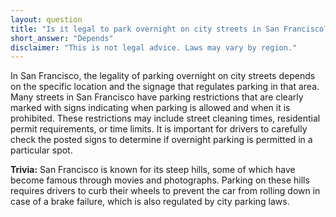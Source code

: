 ```yaml
---
layout: question
title: "Is it legal to park overnight on city streets in San Francisco?"
short_answer: "Depends"
disclaimer: "This is not legal advice. Laws may vary by region."
---
```


In San Francisco, the legality of parking overnight on city streets depends on the specific location and the signage that regulates parking in that area. Many streets in San Francisco have parking restrictions that are clearly marked with signs indicating when parking is allowed and when it is prohibited. These restrictions may include street cleaning times, residential permit requirements, or time limits. It is important for drivers to carefully check the posted signs to determine if overnight parking is permitted in a particular spot.

**Trivia:** San Francisco is known for its steep hills, some of which have become famous through movies and photographs. Parking on these hills requires drivers to curb their wheels to prevent the car from rolling down in case of a brake failure, which is also regulated by city parking laws.

